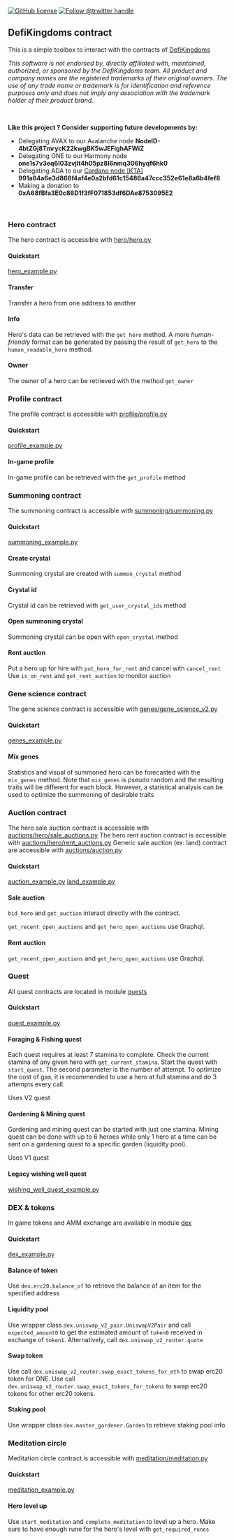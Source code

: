 [![GitHub license](https://img.shields.io/github/license/0rtis/dfk.svg?style=flat-square)](https://github.com/0rtis/dfk/blob/master/LICENSE)
[![Follow @trwitter handle](https://img.shields.io/twitter/follow/ortis95.svg?style=flat-square)](https://twitter.com/intent/follow?screen_name=ortis95) 


## DefiKingdoms contract

This is a simple toolbox to interact with the contracts of [DefiKingdoms](https://defikingdoms.com/)

*This software is not endorsed by, directly affiliated with, maintained, authorized, or sponsored by the DefiKingdoms team.
All product and company names are the registered trademarks of their original owners.
The use of any trade name or trademark is for identification and reference purposes only and does not imply any association with the trademark holder of their product brand.*

<br/>

**Like this project ? Consider supporting future developments by:**
- Delegating AVAX to our Avalanche node **NodeID-4btZGj8TmrycK22kwgBK5wJEFighAFWiZ**
- Delegating ONE to our Harmony node **one1s7v3eq6l03zvjlt4h05pz8l6nmq306hyqf6hk0**
- Delegating ADA to our [Cardano node [KTA]](https://pooltool.io/pool/991a64a6e3d866f4af4e0a2bfd61c15486a47ccc352e61e8a6b4fef8) **991a64a6e3d866f4af4e0a2bfd61c15486a47ccc352e61e8a6b4fef8**
- Making a donation to **0xA68fBfa3E0c86D1f3fF071853df6DAe8753095E2**


<br/>

### Hero contract
The hero contract is accessible with [hero/hero.py](https://github.com/0rtis/dfk/blob/master/hero/hero.py)

#### Quickstart
[hero_example.py](https://github.com/0rtis/dfk/blob/master/hero_example.py)

#### Transfer
Transfer a hero from one address to another

#### Info
Hero's data can be retrieved with the `get_hero` method. A more *human-friendly* format can be generated 
by passing the result of `get_hero` to the `human_readable_hero` method.

#### Owner
The owner of a hero can be retrieved with the method `get_owner`


### Profile contract
The profile contract is accessible with [profile/profile.py](https://github.com/0rtis/dfk/blob/master/profile/profile.py)

#### Quickstart
[profile_example.py](https://github.com/0rtis/dfk/blob/master/profile_example.py)

#### In-game profile
In-game profile can be retrieved with the `get_profile` method


### Summoning contract
The summoning contract is accessible with [summoning/summoning.py](https://github.com/0rtis/dfk/blob/master/summoning/summoning.py)

#### Quickstart
[summoning_example.py](https://github.com/0rtis/dfk/blob/master/summoning_example.py)

#### Create crystal
Summoning crystal are created with `summon_crystal` method

#### Crystal id
Crystal id can be retrieved with `get_user_crystal_ids` method

#### Open summoning crystal
Summoning crystal can be open with `open_crystal` method

#### Rent auction
Put a hero up for hire with `put_hero_for_rent`  and cancel with `cancel_rent`
Use `is_on_rent` and `get_rent_auction` to monitor auction


### Gene science contract
The gene science contract is accessible with [genes/gene_science_v2.py](https://github.com/0rtis/dfk/blob/master/genes/gene_science_v2.py)

#### Quickstart
[genes_example.py](https://github.com/0rtis/dfk/blob/master/genes_example.py)

#### Mix genes
Statistics and visual of summoned hero can be forecasted with the `mix_genes` method.
Note that `mix_genes` is pseudo random and the resulting traits will be different for each block.
However, a statistical analysis can be used to optimize the summoning of desirable traits

### Auction contract
The hero sale auction contract is accessible with [auctions/hero/sale_auctions.py](https://github.com/0rtis/dfk/blob/master/auctions/hero/sale_auctions.py)
The hero rent auction contract is accessible with [auctions/hero/rent_auctions.py](https://github.com/0rtis/dfk/blob/master/auctions/hero/rent_auctions.py)
Generic sale auction (ex: land) contract are accessible with [auctions/auction.py](https://github.com/0rtis/dfk/blob/master/auctions/auction.py)

#### Quickstart
[auction_example.py](https://github.com/0rtis/dfk/blob/master/auction_example.py)
[land_example.py](https://github.com/0rtis/dfk/blob/master/land_example.py)
#### Sale auction
`bid_hero` and `get_auction` interact directly with the contract.

`get_recent_open_auctions` and `get_hero_open_auctions` use Graphql.

#### Rent auction
`get_recent_open_auctions` and `get_hero_open_auctions` use Graphql.



### Quest
All quest contracts are located in module [quests](https://github.com/0rtis/dfk/blob/master/quests)

#### Quickstart
[quest_example.py](https://github.com/0rtis/dfk/blob/master/quest_example.py)

#### Foraging & Fishing quest
Each quest requires at least 7 stamina to complete. Check the current stamina of any given hero with `get_current_stamina`.
Start the quest with `start_quest`. The second parameter is the number of attempt. To optimize the cost of gas, it is recommended
to use a hero at full stamina and do 3 attempts every call.

Uses V2 quest


#### Gardening & Mining quest
Gardening and mining quest can be started with just one stamina. 
Mining quest can be done with up to 6 heroes while only 1 hero at a time can be sent on a gardening quest to a specific garden (liquidity pool).

Uses V1 quest

#### Legacy wishing well quest
[wishing_well_quest_example.py](https://github.com/0rtis/dfk/blob/master/wishing_well_quest_example.py)


### DEX & tokens
In game tokens and AMM exchange are available in module [dex](https://github.com/0rtis/dfk/blob/master/dex)

#### Quickstart
[dex_example.py](https://github.com/0rtis/dfk/blob/master/dex_example.py)

#### Balance of token
Use `dex.erc20.balance_of` to retrieve the balance of an item for the specified address

#### Liquidity pool
Use wrapper class `dex.uniswap_v2_pair.UniswapV2Pair` and call  `expected_amount0` to get the estimated amount of `token0` received in exchange of `token1`.
Alternatively, call `dex.uniswap_v2_router.quote`

#### Swap token
Use call `dex.uniswap_v2_router.swap_exact_tokens_for_eth` to swap erc20 token for ONE.
Use call `dex.uniswap_v2_router.swap_exact_tokens_for_tokens` to swap erc20 tokens for other erc20 tokens.

#### Staking pool
Use wrapper class `dex.master_gardener.Garden` to retrieve staking pool info


### Meditation circle
Meditation circle contract is accessible with [meditation/meditation.py](https://github.com/0rtis/dfk/blob/master/meditation/meditation.py)

#### Quickstart
[meditation_example.py](https://github.com/0rtis/dfk/blob/master/meditation_example.py)

#### Hero level up
Use `start_meditation` and `complete_meditation` to level up a hero. Make sure to have enough rune for the hero's level with `get_required_runes`




